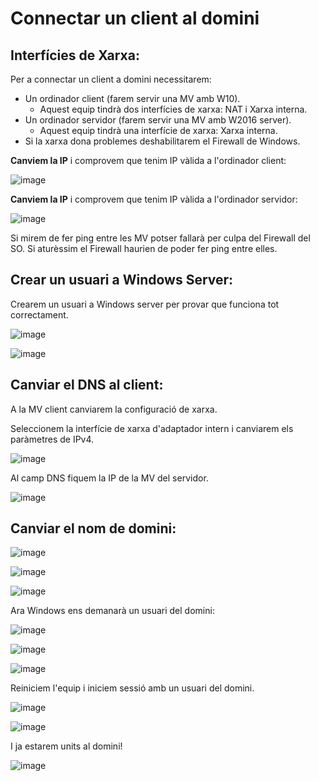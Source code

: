 # Connectar un client al domini

## Interfícies de Xarxa:

Per a connectar un client a domini necessitarem:

- Un ordinador client (farem servir una MV amb W10).
  - Aquest equip tindrà dos interfícies de xarxa: NAT i Xarxa interna.
- Un ordinador servidor (farem servir una MV amb W2016 server).
  - Aquest equip tindrà una interfície de xarxa: Xarxa interna.
- Si la xarxa dona problemes deshabilitarem el Firewall de Windows.

**Canviem la IP** i comprovem que tenim IP vàlida a l'ordinador client:

![image](https://github.com/XaSaFa/MP04/assets/110727546/8056fce9-9e76-4b1b-bbc0-4b38bc9700f7)

**Canviem la IP** i comprovem que tenim IP vàlida a l'ordinador servidor:

![image](https://github.com/XaSaFa/MP04/assets/110727546/56746269-7f0e-47a6-8e2d-eac34e56a792)

Si mirem de fer ping entre les MV potser fallarà per culpa del Firewall del SO. Si aturèssim el Firewall haurien de poder fer ping entre elles.

## Crear un usuari a Windows Server:

Crearem un usuari a Windows server per provar que funciona tot correctament.

![image](https://github.com/XaSaFa/MP04/assets/110727546/4951d2a9-aee7-41cd-99fc-1a3fe1261e14)

![image](https://github.com/XaSaFa/MP04/assets/110727546/0c05fb11-3983-4a47-bfb2-1c44a789eaf5)

## Canviar el DNS al client:

A la MV client canviarem la configuració de xarxa.

Seleccionem la interfície de xarxa d'adaptador intern i canviarem els paràmetres de IPv4.

![image](https://github.com/XaSaFa/MP04/assets/110727546/5bbbcbb4-9589-4db9-84d2-ffc220d36443)

Al camp DNS fiquem la IP de la MV del servidor.

![image](https://github.com/XaSaFa/MP04/assets/110727546/abc537bd-9cd0-4e06-bd2e-aa0bf80fad92)

## Canviar el nom de domini:

![image](https://github.com/XaSaFa/MP04/assets/110727546/9b23f7a8-4f44-4b69-bb8a-c35d862f4520)

![image](https://github.com/XaSaFa/MP04/assets/110727546/0041a0c0-3c59-452e-af34-7345d5cbef74)

![image](https://github.com/XaSaFa/MP04/assets/110727546/2ace3668-0920-4b13-b902-ed96d16d27f5)

Ara Windows ens demanarà un usuari del domini:

![image](https://github.com/XaSaFa/MP04/assets/110727546/f3b83f54-07ea-4b40-a460-25cbf880ade8)

![image](https://github.com/XaSaFa/MP04/assets/110727546/2dc9d2e2-255b-4ed8-9b3f-a60c2416cabc)

![image](https://github.com/XaSaFa/MP04/assets/110727546/cbeaae3d-efd1-4110-a63a-6bea666ea582)

Reiniciem l'equip i iniciem sessió amb un usuari del domini.

![image](https://github.com/XaSaFa/MP04/assets/110727546/90c8d54a-df19-44d7-aa9c-51da4aa8cb82)

![image](https://github.com/XaSaFa/MP04/assets/110727546/0304faf4-ff5f-47d9-912c-02ece02aab49)

I ja estarem units al domini!

![image](https://github.com/XaSaFa/MP04/assets/110727546/6b2d20b0-ab6e-4147-a27e-87d7e6182784)

